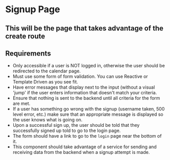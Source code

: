 # Signup Page
## This will be the page that takes advantage of the create route 

## Requirements
* Only accessible if a user is NOT logged in, otherwise the user should be redirected to the calendar page.
* Must use some form of form validation. You can use Reactive or Template Driven as you see fit.
* Have error messages that display next to the input (without a visual 'jump' if the user enters information that doesn't match your criteria.
* Ensure that nothing is sent to the backend until all criteria for the form are met.
* If a user has something go wrong with the signup (username taken, 500 level error, etc.) make sure that an appropriate message is displayed so the user knows what is going on.
* Upon a successful sign up, the user should be told that they successfully signed up told to go to the login page. 
* The form should have a link to go to the `login` page near the bottom of it.
* This component should take advantage of a service for sending and receiving data from the backend when a signup attempt is made.
